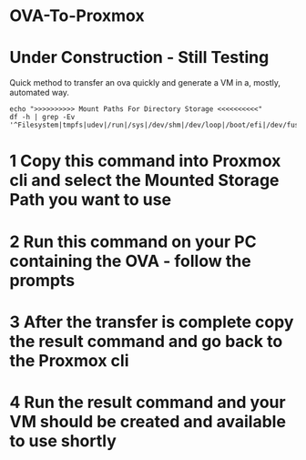 # OVA-To-Proxmox

# Under Construction - Still Testing

Quick method to transfer an ova quickly and generate a VM in a, mostly, automated way.


```
echo ">>>>>>>>>> Mount Paths For Directory Storage <<<<<<<<<<"
df -h | grep -Ev '^Filesystem|tmpfs|udev|/run|/sys|/dev/shm|/dev/loop|/boot/efi|/dev/fuse'

```
# 1  Copy this command into Proxmox cli and select the Mounted Storage Path you want to use

# 2  Run this command on your PC containing the OVA - follow the prompts

# 3  After the transfer is complete copy the result command and go back to the Proxmox cli

# 4  Run the result command and your VM should be created and available to use shortly
